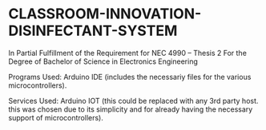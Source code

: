 # CLASSROOM-INNOVATION-DISINFECTANT-SYSTEM
In Partial Fulfillment of the Requirement for NEC 4990 – Thesis 2 For the Degree of Bachelor of Science in Electronics Engineering

Programs Used: Arduino IDE 
(includes the necessariy files for the various microcontrollers).

Services Used: Arduino IOT 
(this could be replaced with any 3rd party host. this was chosen due to its simplicity and for already having the necessary support of microcontrollers). 
